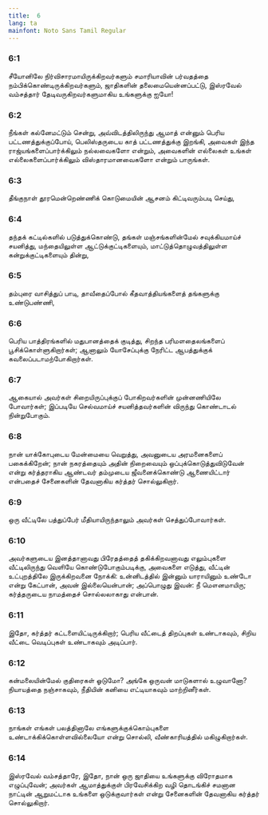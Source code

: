 ```yaml
---
title:  6
lang: ta
mainfont: Noto Sans Tamil Regular
---
```


###  6:1

சீயோனிலே நிர்விசாரமாயிருக்கிறவர்களும் சமாரியாவின் பர்வதத்தை நம்பிக்கொண்டிருக்கிறவர்களும், ஜாதிகளின் தலைமையென்னப்பட்டு, இஸ்ரவேல் வம்சத்தார் தேடிவருகிறவர்களுமாகிய உங்களுக்கு ஐயோ!

###  6:2

நீங்கள் கல்னேமட்டும் சென்று, அவ்விடத்திலிருந்து ஆமாத் என்னும் பெரிய பட்டணத்துக்குப்போய், பெலிஸ்தருடைய காத் பட்டணத்துக்கு இறங்கி, அவைகள் இந்த ராஜ்யங்களைப்பார்க்கிலும் நல்லவைகளோ என்றும், அவைகளின் எல்லைகள் உங்கள் எல்லைகளைப்பார்க்கிலும் விஸ்தாரமானவைகளோ என்றும் பாருங்கள்.

###  6:3

தீங்குநாள் தூரமென்றெண்ணிக் கொடுமையின் ஆசனம் கிட்டிவரும்படி செய்து,

###  6:4

தந்தக் கட்டில்களில் படுத்துக்கொண்டு, தங்கள் மஞ்சங்களின்மேல் சவுக்கியமாய்ச் சயனித்து, மந்தையிலுள்ள ஆட்டுக்குட்டிகளையும், மாட்டுத்தொழுவத்திலுள்ள கன்றுக்குட்டிகளையும் தின்று,

###  6:5

தம்புரை வாசித்துப் பாடி, தாவீதைப்போல் கீதவாத்தியங்களைத் தங்களுக்கு உண்டுபண்ணி,

###  6:6

பெரிய பாத்திரங்களில் மதுபானத்தைக் குடித்து, சிறந்த பரிமளதைலங்களைப் பூசிக்கொள்ளுகிறார்கள்; ஆனாலும் யோசேப்புக்கு நேரிட்ட ஆபத்துக்குக் கவலைப்படாமற்போகிறார்கள்.

###  6:7

ஆகையால் அவர்கள் சிறையிருப்புக்குப் போகிறவர்களின் முன்னணியிலே போவார்கள்; இப்படியே செல்வமாய்ச் சயனித்தவர்களின் விருந்து கொண்டாடல் நின்றுபோகும்.

###  6:8

நான் யாக்கோபுடைய மேன்மையை வெறுத்து, அவனுடைய அரமனைகளைப் பகைக்கிறேன்; நான் நகரத்தையும் அதின் நிறைவையும் ஒப்புக்கொடுத்துவிடுவேன் என்று கர்த்தராகிய ஆண்டவர் தம்முடைய ஜீவனைக்கொண்டு ஆணையிட்டார் என்பதைச் சேனைகளின் தேவனாகிய கர்த்தர் சொல்லுகிறார்.

###  6:9

ஒரு வீட்டிலே பத்துப்பேர் மீதியாயிருந்தாலும் அவர்கள் செத்துப்போவார்கள்.

###  6:10

அவர்களுடைய இனத்தானாவது பிரேதத்தைத் தகிக்கிறவனாவது எலும்புகளை வீட்டிலிருந்து வெளியே கொண்டுபோகும்படிக்கு, அவைகளை எடுத்து, வீட்டின் உட்புறத்திலே இருக்கிறவனை நோக்கி: உன்னிடத்தில் இன்னும் யாராயினும் உண்டோ என்று கேட்பான், அவன் இல்லையென்பான்; அப்பொழுது இவன்: நீ மௌனமாயிரு; கர்த்தருடைய நாமத்தைச் சொல்லலாகாது என்பான்.

###  6:11

இதோ, கர்த்தர் கட்டளையிட்டிருக்கிறார்; பெரிய வீட்டைத் திறப்புகள் உண்டாகவும், சிறிய வீட்டை வெடிப்புகள் உண்டாகவும் அடிப்பார்.

###  6:12

கன்மலையின்மேல் குதிரைகள் ஓடுமோ? அங்கே ஒருவன் மாடுகளால் உழுவானோ? நியாயத்தை நஞ்சாகவும், நீதியின் கனியை எட்டியாகவும் மாற்றினீர்கள்.

###  6:13

நாங்கள் எங்கள் பலத்தினாலே எங்களுக்குக்கொம்புகளை உண்டாக்கிக்கொள்ளவில்லையோ என்று சொல்லி, வீண்காரியத்தில் மகிழுகிறார்கள்.

###  6:14

இஸ்ரவேல் வம்சத்தாரே, இதோ, நான் ஒரு ஜாதியை உங்களுக்கு விரோதமாக எழுப்புவேன்; அவர்கள் ஆமாத்துக்குள் பிரவேசிக்கிற வழி தொடங்கிச் சமனான நாட்டின் ஆறுமட்டாக உங்களை ஒடுக்குவார்கள் என்று சேனைகளின் தேவனாகிய கர்த்தர் சொல்லுகிறார்.

